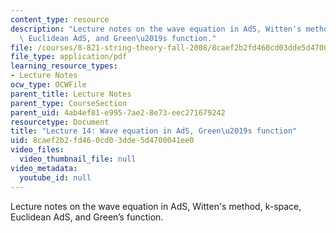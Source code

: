 ```yaml
---
content_type: resource
description: "Lecture notes on the wave equation in AdS, Witten's method, k-space,\
  \ Euclidean AdS, and Green\u2019s function."
file: /courses/8-821-string-theory-fall-2008/8caef2b2fd460cd03dde5d4700041ee0_lecture14.pdf
file_type: application/pdf
learning_resource_types:
- Lecture Notes
ocw_type: OCWFile
parent_title: Lecture Notes
parent_type: CourseSection
parent_uid: 4ab4ef81-e995-7ae2-8e73-eec271679242
resourcetype: Document
title: "Lecture 14: Wave equation in AdS, Green\u2019s function"
uid: 8caef2b2-fd46-0cd0-3dde-5d4700041ee0
video_files:
  video_thumbnail_file: null
video_metadata:
  youtube_id: null
---
```

Lecture notes on the wave equation in AdS, Witten's method, k-space, Euclidean AdS, and Green’s function.

